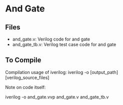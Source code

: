 # And Gate

## Files
- and_gate.v: Verilog code for and gate
- and_gate_tb.v: Verilog test case code for and gate

## To Compile

Compilation usage of iverilog:
iverilog -o [output_path] [verilog_source_files]

Note on code itself:

iverilog -o and_gate.vvp and_gate.v and_gate_tb.v

